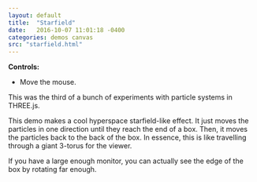 ```yaml
---
layout: default
title:  "Starfield"
date:   2016-10-07 11:01:18 -0400
categories: demos canvas
src: "starfield.html"
---
```


**Controls:**

- Move the mouse.

This was the third of a bunch of experiments with particle systems in THREE.js.

This demo makes a cool hyperspace starfield-like effect. It just moves the particles in one direction until they reach the end of a box. Then, it moves the particles back to the back of the box. In essence, this is like travelling through a giant 3-torus for the viewer.

If you have a large enough monitor, you can actually see the edge of the box by rotating far enough.